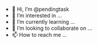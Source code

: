 - 👋 Hi, I’m @pendingtask
- 👀 I’m interested in ...
- 🌱 I’m currently learning ...
- 💞️ I’m looking to collaborate on ...
- 📫 How to reach me ...

<!---
pendingtask/pendingtask is a ✨ special ✨ repository because its `README.md` (this file) appears on your GitHub profile.
You can click the Preview link to take a look at your changes.
--->
